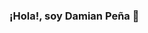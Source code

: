 ### ¡Hola!, soy Damian Peña 👋

<!--
**damianpeaf/damianpeaf** is a ✨ _special_ ✨ repository because its `README.md` (this file) appears on your GitHub profile.

[![Anurag's GitHub stats](https://github-readme-stats.vercel.app/api?username=damianpeaf)](https://github.com/damianpeaf/github-readme-stats)
